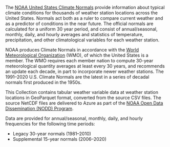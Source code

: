 The [NOAA United States Climate Normals](https://www.ncei.noaa.gov/products/land-based-station/us-climate-normals) provide information about typical climate conditions for thousands of weather station locations across the United States. Normals act both as a ruler to compare current weather and as a predictor of conditions in the near future. The official normals are calculated for a uniform 30 year period, and consist of annual/seasonal, monthly, daily, and hourly averages and statistics of temperature, precipitation, and other climatological variables for each weather station. 

NOAA produces Climate Normals in accordance with the [World Meteorological Organization](https://public.wmo.int/en) (WMO), of which the United States is a member. The WMO requires each member nation to compute 30-year meteorological quantity averages at least every 30 years, and recommends an update each decade, in part to incorporate newer weather stations. The 1991–2020 U.S. Climate Normals are the latest in a series of decadal normals first produced in the 1950s. 

This Collection contains tabular weather variable data at weather station locations in GeoParquet format, converted from the source CSV files. The source NetCDF files are delivered to Azure as part of the [NOAA Open Data Dissemination (NODD) Program](https://www.noaa.gov/information-technology/open-data-dissemination).

Data are provided for annual/seasonal, monthly, daily, and hourly frequencies for the following time periods:

- Legacy 30-year normals (1981–2010)
- Supplemental 15-year normals (2006–2020)

